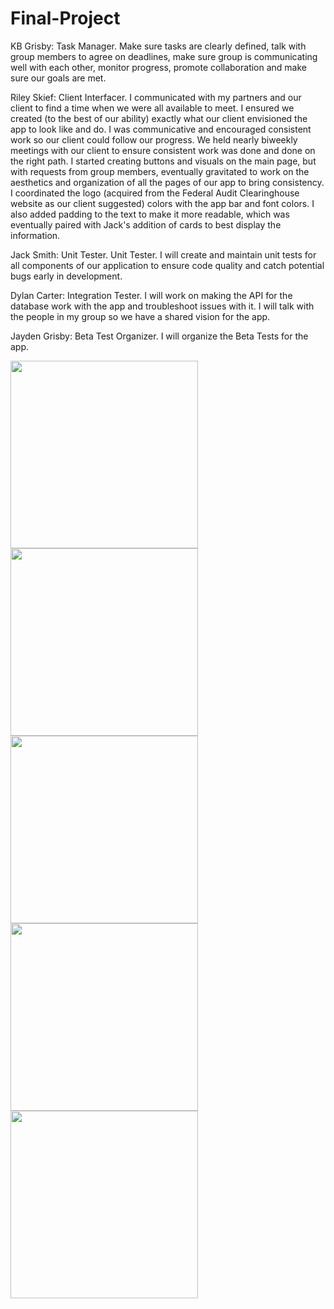 # Final-Project

KB Grisby: Task Manager. Make sure tasks are clearly defined, talk with group members to agree on deadlines, make sure group is communicating well with each other, monitor progress, promote collaboration and make sure our goals are met.


Riley Skief: Client Interfacer. I communicated with my partners and our client to find a time when we were all available to meet. I ensured we created (to the best of our ability) exactly what our client envisioned the app to look like and do. I was communicative and encouraged consistent work so our client could follow our progress. We held nearly biweekly meetings with our client to ensure consistent work was done and done on the right path. I started creating buttons and visuals on the main page, but with requests from group members, eventually gravitated to work on the aesthetics and organization of all the pages of our app to bring consistency. I coordinated the logo (acquired from the Federal Audit Clearinghouse website as our client suggested) colors with the app bar and font colors. I also added padding to the text to make it more readable, which was eventually paired with Jack's addition of cards to best display the information. 


Jack Smith: Unit Tester. Unit Tester. I will create and maintain unit tests for all components of our application to ensure code quality and catch potential bugs early in development.


Dylan Carter: Integration Tester. I will work on making the API for the database work with the app and troubleshoot issues with it. I will talk with the people in my group so we have a shared vision for the app.


Jayden Grisby: Beta Test Organizer. I will organize the Beta Tests for the app.


<img src="https://github.com/user-attachments/assets/a2445f04-19d8-456f-81de-518ba06dfe41" width=300 />
<img src="https://github.com/user-attachments/assets/92bd4d04-b351-44b0-bcb2-d764a8a126a5" width=300 />
<img src="https://github.com/user-attachments/assets/2d9c38ce-d896-4392-bd0a-a9b80728575b" width=300 />
<img src="https://github.com/user-attachments/assets/1dfc36b9-c0bd-46ee-b64d-e4e54a7e5b5d" width=300 />
<img src="https://github.com/user-attachments/assets/c149f569-7e57-469b-ab19-67a65b2cdb0b" width=300 />


